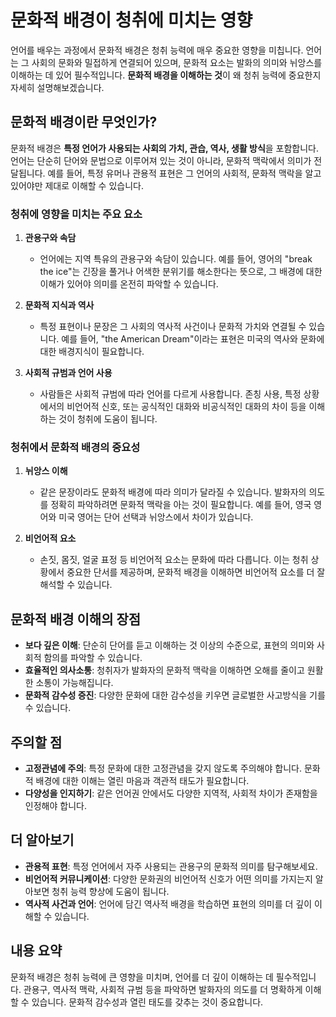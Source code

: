 # 문화적 배경이 청취에 미치는 영향

언어를 배우는 과정에서 문화적 배경은 청취 능력에 매우 중요한 영향을 미칩니다. 언어는 그 사회의 문화와 밀접하게 연결되어 있으며, 문화적 요소는 발화의 의미와 뉘앙스를 이해하는 데 있어 필수적입니다. **문화적 배경을 이해하는 것**이 왜 청취 능력에 중요한지 자세히 설명해보겠습니다.

## 문화적 배경이란 무엇인가?

문화적 배경은 **특정 언어가 사용되는 사회의 가치, 관습, 역사, 생활 방식**을 포함합니다. 언어는 단순히 단어와 문법으로 이루어져 있는 것이 아니라, 문화적 맥락에서 의미가 전달됩니다. 예를 들어, 특정 유머나 관용적 표현은 그 언어의 사회적, 문화적 맥락을 알고 있어야만 제대로 이해할 수 있습니다.

### 청취에 영향을 미치는 주요 요소

1. **관용구와 속담**
   - 언어에는 지역 특유의 관용구와 속담이 있습니다. 예를 들어, 영어의 "break the ice"는 긴장을 풀거나 어색한 분위기를 해소한다는 뜻으로, 그 배경에 대한 이해가 있어야 의미를 온전히 파악할 수 있습니다.
  
2. **문화적 지식과 역사**
   - 특정 표현이나 문장은 그 사회의 역사적 사건이나 문화적 가치와 연결될 수 있습니다. 예를 들어, "the American Dream"이라는 표현은 미국의 역사와 문화에 대한 배경지식이 필요합니다.

3. **사회적 규범과 언어 사용**
   - 사람들은 사회적 규범에 따라 언어를 다르게 사용합니다. 존칭 사용, 특정 상황에서의 비언어적 신호, 또는 공식적인 대화와 비공식적인 대화의 차이 등을 이해하는 것이 청취에 도움이 됩니다.

### 청취에서 문화적 배경의 중요성

1. **뉘앙스 이해**
   - 같은 문장이라도 문화적 배경에 따라 의미가 달라질 수 있습니다. 발화자의 의도를 정확히 파악하려면 문화적 맥락을 아는 것이 필요합니다. 예를 들어, 영국 영어와 미국 영어는 단어 선택과 뉘앙스에서 차이가 있습니다.

2. **비언어적 요소**
   - 손짓, 몸짓, 얼굴 표정 등 비언어적 요소는 문화에 따라 다릅니다. 이는 청취 상황에서 중요한 단서를 제공하며, 문화적 배경을 이해하면 비언어적 요소를 더 잘 해석할 수 있습니다.

## 문화적 배경 이해의 장점

- **보다 깊은 이해**: 단순히 단어를 듣고 이해하는 것 이상의 수준으로, 표현의 의미와 사회적 함의를 파악할 수 있습니다.
- **효율적인 의사소통**: 청취자가 발화자의 문화적 맥락을 이해하면 오해를 줄이고 원활한 소통이 가능해집니다.
- **문화적 감수성 증진**: 다양한 문화에 대한 감수성을 키우면 글로벌한 사고방식을 기를 수 있습니다.

## 주의할 점

- **고정관념에 주의**: 특정 문화에 대한 고정관념을 갖지 않도록 주의해야 합니다. 문화적 배경에 대한 이해는 열린 마음과 객관적 태도가 필요합니다.
- **다양성을 인지하기**: 같은 언어권 안에서도 다양한 지역적, 사회적 차이가 존재함을 인정해야 합니다.

## 더 알아보기

- **관용적 표현**: 특정 언어에서 자주 사용되는 관용구의 문화적 의미를 탐구해보세요.
- **비언어적 커뮤니케이션**: 다양한 문화권의 비언어적 신호가 어떤 의미를 가지는지 알아보면 청취 능력 향상에 도움이 됩니다.
- **역사적 사건과 언어**: 언어에 담긴 역사적 배경을 학습하면 표현의 의미를 더 깊이 이해할 수 있습니다.

## 내용 요약

문화적 배경은 청취 능력에 큰 영향을 미치며, 언어를 더 깊이 이해하는 데 필수적입니다. 관용구, 역사적 맥락, 사회적 규범 등을 파악하면 발화자의 의도를 더 명확하게 이해할 수 있습니다. 문화적 감수성과 열린 태도를 갖추는 것이 중요합니다.
